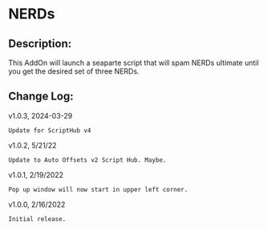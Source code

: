 # NERDs
## Description:
This AddOn will launch a seaparte script that will spam NERDs ultimate until you get the desired set of three NERDs.

## Change Log:
v1.0.3, 2024-03-29

    Update for ScriptHub v4

v1.0.2, 5/21/22

    Update to Auto Offsets v2 Script Hub. Maybe.
    
v1.0.1, 2/19/2022

    Pop up window will now start in upper left corner.
    
v1.0.0, 2/16/2022

    Initial release.